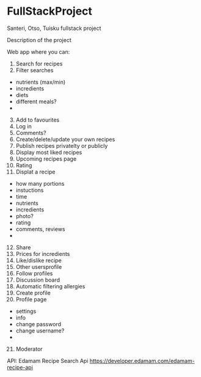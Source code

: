 # FullStackProject
Santeri, Otso, Tuisku fullstack project

Description of the project

Web app where you can:
1. Search for recipes
2. Filter searches
  - nutrients (max/min)
  - incredients
  - diets
  - different meals?
  - 
3. Add to favourites
4. Log in
5. Comments?
6. Create/delete/update your own recipes
7. Publish recipes privatelty or publicly
8. Display most liked recipes
9. Upcoming recipes page
10. Rating
11. Displat a recipe
   - how many portions
   - instuctions
   - time
   - nutrients
   - incredients
   - photo?
   - rating
   - comments, reviews
   - 
12. Share
13. Prices for incredients
14. Like/dislike recipe
15. Other usersprofile
16. Follow profiles
17. Discussion board
18. Automatic filtering allergies
19. Create profile
20. Profile page
   - settings
   - info
   - change password
   - change username?
   - 
21. Moderator


API:
Edamam Recipe Search Api
https://developer.edamam.com/edamam-recipe-api

